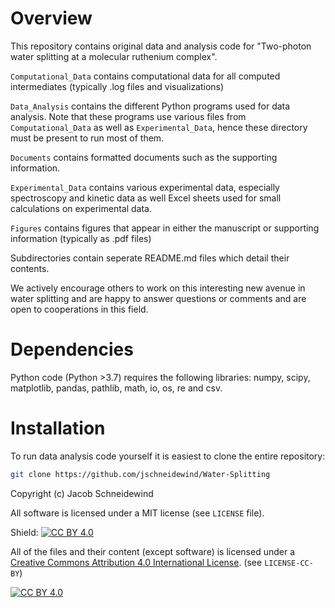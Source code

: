# Overview

This repository contains original data and analysis code for "Two-photon water splitting at a molecular ruthenium complex".

`Computational_Data` contains computational data for all computed intermediates (typically .log files and visualizations)

`Data_Analysis` contains the different Python programs used for data analysis. Note that these programs use various files from `Computational_Data` as well as `Experimental_Data`, hence these directory must be present to run most of them.

`Documents` contains formatted documents such as the supporting information.

`Experimental_Data` contains various experimental data, especially spectroscopy and kinetic data as well Excel sheets used for small calculations on experimental data.

`Figures` contains figures that appear in either the manuscript or supporting information (typically as .pdf files)

Subdirectories contain seperate README.md files which detail their contents.

We actively encourage others to work on this interesting new avenue in water splitting and are happy to answer questions or comments and are open to cooperations in this field.

# Dependencies

Python code (Python >3.7) requires the following libraries: numpy, scipy, matplotlib, pandas, pathlib, math, io, os, re and csv.

# Installation

To run data analysis code yourself it is easiest to clone the entire repository:

```bash
git clone https://github.com/jschneidewind/Water-Splitting
```

Copyright (c) Jacob Schneidewind

All software is licensed under a MIT license (see `LICENSE` file).


Shield: [![CC BY 4.0][cc-by-shield]][cc-by]

All of the files and their content (except software) is licensed under a
[Creative Commons Attribution 4.0 International License][cc-by]. (see `LICENSE-CC-BY`)

[![CC BY 4.0][cc-by-image]][cc-by]

[cc-by]: http://creativecommons.org/licenses/by/4.0/
[cc-by-image]: https://i.creativecommons.org/l/by/4.0/88x31.png
[cc-by-shield]: https://img.shields.io/badge/License-CC%20BY%204.0-lightgrey.svg
